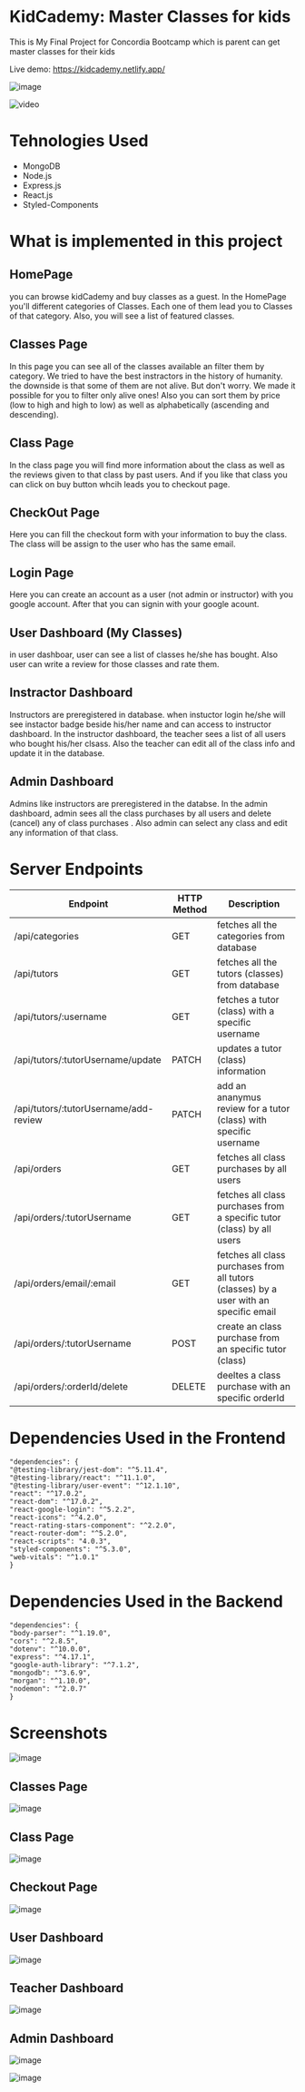 # KidCademy: Master Classes for kids

This is My Final Project for Concordia Bootcamp which is parent can get master classes for their kids

Live demo: https://kidcademy.netlify.app/

![image](https://user-images.githubusercontent.com/78935540/125161214-0a83ae00-e14f-11eb-9afc-7a889b04c15c.png)

![video](https://www.youtube.com/watch?v=hMQj7BsgvHQ)



# Tehnologies Used

* MongoDB
* Node.js
* Express.js
* React.js
* Styled-Components

# What is implemented in this project

## HomePage

you can browse kidCademy and buy classes as a guest. In the HomePage you'll different categories of Classes. Each one of them lead you to Classes of that category. Also, you will see a list of featured classes.

## Classes Page

In this page you can see all of the classes available an filter them by category. 
We tried to have the best instractors in the history of humanity. the downside is that some of them are not alive. But don't worry. We made it possible for you to filter only alive ones! 
Also you can sort them by price (low to high and high to low) as well as alphabetically (ascending and descending).


## Class Page

In the class page you will find more information about the class as well as the reviews given to that class by past users. And if you like that class you can click on buy button whcih leads you to checkout page.

## CheckOut Page

Here you can fill the checkout form with your information to buy the class. The class will be assign to the user who has the same email. 

## Login Page

Here you can create an account as a user (not admin or instructor) with you google account. After that you can signin with your google acount. 

## User Dashboard (My Classes)

in user dashboar, user can see a list of classes he/she has bought. Also user can write a review for those classes and rate them. 

## Instractor Dashboard

Instructors are preregistered in database. when instuctor login he/she will see instactor badge beside his/her name and can access to instructor dashboard. In the instructor dashboard, the teacher sees a list of all users who bought his/her clsass. Also the teacher can edit all of the class info and update it in the database.

## Admin Dashboard

Admins like instructors are preregistered in the databse. In the admin dashboard, admin sees all the class purchases by all users and delete (cancel) any of class purchases . Also admin can select any class and edit any information of that class.



# Server Endpoints 

| Endpoint      | HTTP Method | Description |
| ----------- | ----------- | ----------- |
| /api/categories | GET | fetches all the categories from database |
| /api/tutors | GET | fetches all the tutors (classes) from database |
| /api/tutors/:username | GET | fetches a tutor (class) with a specific username |
| /api/tutors/:tutorUsername/update | PATCH | updates a tutor (class) information |
| /api/tutors/:tutorUsername/add-review| PATCH | add an ananymus review for a tutor (class) with specific username |
| /api/orders | GET | fetches all class purchases by all users |
| /api/orders/:tutorUsername | GET | fetches all class purchases from a specific tutor (class) by all users  |
| /api/orders/email/:email | GET | fetches all class purchases from all tutors (classes) by a user with an specific email |
| /api/orders/:tutorUsername | POST | create an class purchase from an specific tutor (class) |
| /api/orders/:orderId/delete | DELETE | deeltes a class purchase with an specific orderId |

# Dependencies Used in the Frontend

    "dependencies": {
    "@testing-library/jest-dom": "^5.11.4",
    "@testing-library/react": "^11.1.0",
    "@testing-library/user-event": "^12.1.10",
    "react": "^17.0.2",
    "react-dom": "^17.0.2",
    "react-google-login": "^5.2.2",
    "react-icons": "^4.2.0",
    "react-rating-stars-component": "^2.2.0",
    "react-router-dom": "^5.2.0",
    "react-scripts": "4.0.3",
    "styled-components": "^5.3.0",
    "web-vitals": "^1.0.1"
    }


# Dependencies Used in the Backend

    "dependencies": {
    "body-parser": "^1.19.0",
    "cors": "^2.8.5",
    "dotenv": "^10.0.0",
    "express": "^4.17.1",
    "google-auth-library": "^7.1.2",
    "mongodb": "^3.6.9",
    "morgan": "^1.10.0",
    "nodemon": "^2.0.7"
    }

# Screenshots

![image](https://user-images.githubusercontent.com/78935540/125161223-18393380-e14f-11eb-880b-6eecab11368b.png)

## Classes Page

![image](https://user-images.githubusercontent.com/78935540/125161435-63077b00-e150-11eb-92b5-16839e219d13.png)

## Class Page

![image](https://user-images.githubusercontent.com/78935540/125161410-3ce1db00-e150-11eb-9ee7-c66742f57aa9.png)


## Checkout Page

![image](https://user-images.githubusercontent.com/78935540/125161386-0906b580-e150-11eb-8d37-38bc3c60d94b.png)

## User Dashboard

![image](https://user-images.githubusercontent.com/78935540/125161611-4d468580-e151-11eb-8007-dee07b75773a.png)


## Teacher Dashboard

![image](https://user-images.githubusercontent.com/78935540/125161538-ea54ee80-e150-11eb-9aa0-5d06dbd472da.png)


## Admin Dashboard

![image](https://user-images.githubusercontent.com/78935540/125161560-022c7280-e151-11eb-93e8-d59384a60cf5.png)

![image](https://user-images.githubusercontent.com/78935540/125161584-21c39b00-e151-11eb-872c-8100d3285cad.png)










